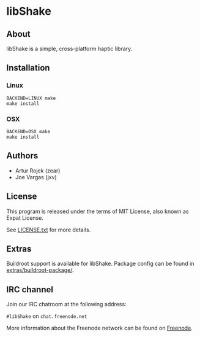 libShake
========

About
-----
libShake is a simple, cross-platform haptic library.

Installation
------------

### Linux

```shell
BACKEND=LINUX make
make install
```

### OSX

```shell
BACKEND=OSX make
make install
```

Authors
-------
* Artur Rojek (zear)
* Joe Vargas (jxv)

License
-------
This program is released under the terms of MIT License, also known as Expat License.

See [LICENSE.txt](LICENSE.txt) for more details.

Extras
------
Buildroot support is available for libShake. Package config can be found in [extras/buildroot-package/](extras/buildroot-package/).

IRC channel
-----------
Join our IRC chatroom at the following address:

`#libShake` on `chat.freenode.net`

More information about the Freenode network can be found on [Freenode](https://freenode.net/).

